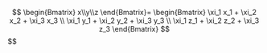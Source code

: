 $$
\begin{Bmatrix}
x\\y\\z
\end{Bmatrix}=
\begin{Bmatrix}
\xi_1 x_1 + \xi_2 x_2 + \xi_3 x_3 \\
\xi_1 y_1 + \xi_2 y_2 + \xi_3 y_3 \\
\xi_1 z_1 + \xi_2 z_2 + \xi_3 z_3
\end{Bmatrix}
$$
$$
